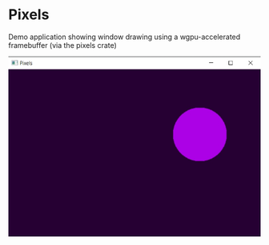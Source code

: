 # Pixels
Demo application showing window drawing using a wgpu-accelerated framebuffer (via the pixels crate)

![alt_test](ex.jpg)
